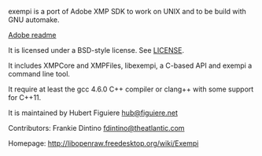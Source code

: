 exempi is a port of Adobe XMP SDK to work on UNIX and to be build with
GNU automake.

[Adobe readme](README-Adobe.md)

It is licensed under a BSD-style license. See [LICENSE](LICENSE).

It includes XMPCore and XMPFiles, libexempi, a C-based API and exempi
a command line tool.

It require at least the gcc 4.6.0 C++ compiler or clang++ with some
support for C++11.

It is maintained by Hubert Figuiere <hub@figuiere.net>

Contributors:
  Frankie Dintino <fdintino@theatlantic.com>


Homepage: http://libopenraw.freedesktop.org/wiki/Exempi
